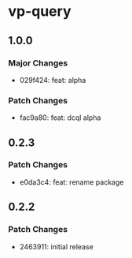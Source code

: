 # vp-query

## 1.0.0

### Major Changes

- 029f424: feat: alpha

### Patch Changes

- fac9a80: feat: dcql alpha

## 0.2.3

### Patch Changes

- e0da3c4: feat: rename package

## 0.2.2

### Patch Changes

- 2463911: initial release
